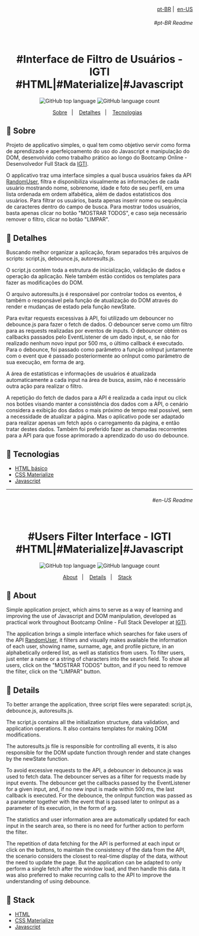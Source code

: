 <p align="right">
  <a align="right" href="#pt-BR-Readme">pt-BR</a>&nbsp;|&nbsp;
  <a href="#en-US-Readme">en-US</a>
 </p>
<h6 align="right">#pt-BR Readme</h6>
<h1 align="center">
  <br>#Interface de Filtro de Usuários - IGTI<br/>
  #HTML|#Materialize|#Javascript
</h1>

<p align="center">
  <img alt="GitHub top language" src="https://img.shields.io/github/languages/top/aleszilagyi/igti_users_filter_challenge?style=flat-square">
  <img alt="GitHub language count" src="https://img.shields.io/github/languages/count/aleszilagyi/igti_users_filter_challenge?style=flat-square">
</p>

<p align="center">
  <a href="#bookmark-sobre">Sobre</a>&nbsp;&nbsp;&nbsp;|&nbsp;&nbsp;&nbsp;
  <a href="#speech_balloon-detalhes">Detalhes</a>&nbsp;&nbsp;&nbsp;|&nbsp;&nbsp;&nbsp;
  <a href="#rocket-tecnologias">Tecnologias</a>&nbsp;&nbsp;&nbsp;
</p>

## :bookmark: Sobre

Projeto de applicativo simples, o qual tem como objetivo servir como forma de aprendizado e aperfeiçoamento do uso do Javascript e manipulação do DOM, desenvolvido como trabalho prático ao longo do Bootcamp Online - Desenvolvedor Full Stack da [IGTI](https://www.igti.com.br/).

O applicativo traz uma interface simples a qual busca usuários fakes da API [RandomUser](https://randomuser.me/), filtra e disponibiliza visualmente as informações de cada usuário mostrando nome, sobrenome, idade e foto de seu perfil, em uma lista ordenada em ordem alfabética, além de dados estatisticos dos usuários. Para filtrar os usuários, basta apenas inserir nome ou sequência de caracteres dentro do campo de busca. Para mostrar todos usuários, basta apenas clicar no botão "MOSTRAR TODOS", e caso seja necessário remover o filtro, clicar no botão "LIMPAR".

## :speech_balloon: Detalhes

Buscando melhor organizar a aplicação, foram separados três arquivos de scripts: script.js, debounce.js, autoresults.js.

O script.js contém toda a estrutura de inicialização, validação de dados e operação da aplicação. Nele também estão contidos os templates para fazer as modificações do DOM.

O arquivo autoresults.js é responsável por controlar todos os eventos, é também o responsável pela função de atualização do DOM através do render e mudanças de estado pela função newState.

Para evitar requests excessivas à API, foi utilizado um debouncer no debounce.js para fazer o fetch de dados. O debouncer serve como um filtro para as requests realizadas por eventos de inputs. O debouncer obtém os callbacks passados pelo EventListener de um dado input, e, se não for realizado nenhum novo input por 500 ms, o último callback é executado. Para o debounce, foi passado como parâmetro a função onInput juntamente com o event que é passado posteriormente ao onInput como parâmetro de sua execução, em forma de arg.

A área de estatísticas e informações de usuários é atualizada automaticamente a cada input na área de busca, assim, não é necessário outra ação para realizar o filtro.

A repetição do fetch de dados para a API é realizada a cada input ou click nos botões visando manter a consistência dos dados com a API, o cenário considera a exibição dos dados o mais próximo de tempo real possível, sem a necessidade de atualizar a página. Mas o aplicativo pode ser adaptado para realizar apenas um fetch após o carregamento da página, e então tratar destes dados. Também foi preferido fazer as chamadas recorrentes para a API para que fosse aprimorado a aprendizado do uso do debounce.

## :rocket: Tecnologias

- [HTML básico](https://www.w3schools.com/html/)
- [CSS Materialize](https://materializecss.com/)
- [Javascript](https://developer.mozilla.org/en-US/docs/Web/JavaScript)

<hr></hr>
<h6 align="right">#en-US Readme</h6>

<h1 align="center">
  <br>#Users Filter Interface - IGTI<br/>
  #HTML|#Materialize|#Javascript
</h1>

<p align="center">
  <img alt="GitHub top language" src="https://img.shields.io/github/languages/top/aleszilagyi/igti_users_filter_challenge?style=flat-square">
  <img alt="GitHub language count" src="https://img.shields.io/github/languages/count/aleszilagyi/igti_users_filter_challenge?style=flat-square">
</p>

<p align="center">
  <a href="#bookmark-about">About</a>&nbsp;&nbsp;&nbsp;|&nbsp;&nbsp;&nbsp;
  <a href="speech_balloon-details">Details</a>&nbsp;&nbsp;&nbsp;|&nbsp;&nbsp;&nbsp;
  <a href="#rocket-stack">Stack</a>&nbsp;&nbsp;&nbsp;
</p>

## :bookmark: About

Simple application project, which aims to serve as a way of learning and improving the use of Javascript and DOM manipulation, developed as practical work throughout Bootcamp Online - Full Stack Developer at [IGTI](https://www.igti.com.br/).

The application brings a simple interface which searches for fake users of the API [RandomUser](https://randomuser.me/), it filters and visually makes available the information of each user, showing name, surname, age, and profile picture, in an alphabetically ordered list, as well as statistics from users. To filter users, just enter a name or a string of characters into the search field. To show all users, click on the "MOSTRAR TODOS" button, and if you need to remove the filter, click on the "LIMPAR" button.

## :speech_balloon: Details

To better arrange the application, three script files were separated: script.js, debounce.js, autoresults.js.

The script.js contains all the initialization structure, data validation, and application operations. It also contains templates for making DOM modifications.

The autoresults.js file is responsible for controlling all events, it is also responsible for the DOM update function through render and state changes by the newState function.

To avoid excessive requests to the API, a debouncer in debounce.js was used to fetch data. The debouncer serves as a filter for requests made by input events. The debouncer get the callbacks passed by the EventListener for a given input, and, if no new input is made within 500 ms, the last callback is executed. For the debounce, the onInput function was passed as a parameter together with the event that is passed later to onInput as a parameter of its execution, in the form of arg.

The statistics and user information area are automatically updated for each input in the search area, so there is no need for further action to perform the filter.

The repetition of data fetching for the API is performed at each input or click on the buttons, to maintain the consistency of the data from the API, the scenario considers the closest to real-time display of the data, without the need to update the page. But the application can be adapted to only perform a single fetch after the window load, and then handle this data. It was also preferred to make recurring calls to the API to improve the understanding of using debounce.

## :rocket: Stack

- [HTML](https://www.w3schools.com/html/)
- [CSS Materialize](https://materializecss.com/)
- [Javascript](https://developer.mozilla.org/en-US/docs/Web/JavaScript)
